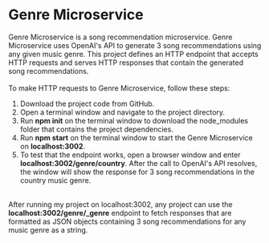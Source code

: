 # Genre Microservice
 Genre Microservice is a song recommendation microservice. Genre Microservice uses OpenAI's API to generate 3 song recommendations using any given music genre. This project defines an HTTP endpoint that accepts HTTP requests and serves HTTP responses that contain the generated song recommendations.
 </br></br>
 To make HTTP requests to Genre Microservice, follow these steps:
 <ol>
 <li>Download the project code from GitHub.</li>
 <li>Open a terminal window and navigate to the project directory.</li>
 <li>Run <b>npm init</b> on the terminal window to download the node_modules folder that contains the project dependencies.</li>
 <li>Run <b>npm start</b> on the terminal window to start the Genre Microservice on <b>localhost:3002</b>.</li>
 <li>To test that the endpoint works, open a browser window and enter <b>localhost:3002/genre/country</b>. After the call to OpenAI's API resolves, the window will show the response for 3 song recommendations in the country music genre.</li>
 </ol>
 </br>
After running my project on localhost:3002, any project can use the <b>localhost:3002/genre/_genre</b> endpoint to fetch responses that are formatted as JSON objects containing 3 song recommendations for any music genre as a string.
